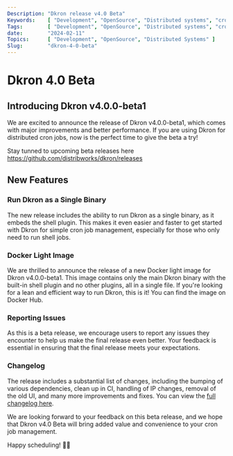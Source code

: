 ```yaml
---
Description: "Dkron release v4.0 Beta"
Keywords:    [ "Development", "OpenSource", "Distributed systems", "cron" ]
Tags:        [ "Development", "OpenSource", "Distributed systems", "cron" ]
date:        "2024-02-11"
Topics:      [ "Development", "OpenSource", "Distributed Systems" ]
Slug:        "dkron-4-0-beta"
---
```


# Dkron 4.0 Beta

## Introducing Dkron v4.0.0-beta1

We are excited to announce the release of Dkron v4.0.0-beta1, which comes with major improvements and better performance. If you are using Dkron for distributed cron jobs, now is the perfect time to give the beta a try!

Stay tunned to upcoming beta releases here https://github.com/distribworks/dkron/releases

## New Features

### Run Dkron as a Single Binary

The new release includes the ability to run Dkron as a single binary, as it embeds the shell plugin. This makes it even easier and faster to get started with Dkron for simple cron job management, especially for those who only need to run shell jobs.

### Docker Light Image

We are thrilled to announce the release of a new Docker light image for Dkron v4.0.0-beta1. This image contains only the main Dkron binary with the built-in shell plugin and no other plugins, all in a single file. If you're looking for a lean and efficient way to run Dkron, this is it! You can find the image on Docker Hub.

### Reporting Issues

As this is a beta release, we encourage users to report any issues they encounter to help us make the final release even better. Your feedback is essential in ensuring that the final release meets your expectations.

### Changelog
The release includes a substantial list of changes, including the bumping of various dependencies, clean up in CI, handling of IP changes, removal of the old UI, and many more improvements and fixes. You can view the [full changelog here](https://github.com/distribworks/dkron/releases/tag/v4.0.0-beta1).

We are looking forward to your feedback on this beta release, and we hope that Dkron v4.0 Beta will bring added value and convenience to your cron job management.

Happy scheduling! 🚀🎉
